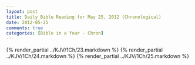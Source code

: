 ```yaml
---
layout: post
title: Daily Bible Reading for May 25, 2012 (Chronological)
date: 2012-05-25
comments: true
categories: [Bible in a Year - Chron]
---
```

{% render_partial ../KJV/1Ch/23.markdown %}
{% render_partial ../KJV/1Ch/24.markdown %}
{% render_partial ../KJV/1Ch/25.markdown %}
